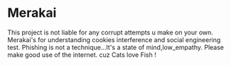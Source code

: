 # Merakai
This project is not liable for any corrupt attempts u make on your own.
Merakai's for understanding cookies interference and social engineering test.
Phishing is not a technique...It's a state of mind,low_empathy.
Please make good use of the internet.
cuz Cats love Fish !
